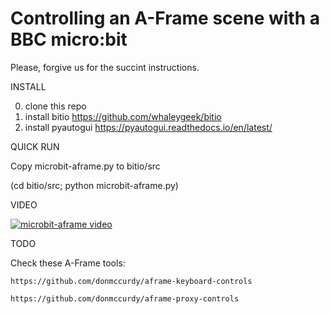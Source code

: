 Controlling an A-Frame scene with a BBC micro:bit
=================================================

Please, forgive us for the succint instructions. 

INSTALL

  0) clone this repo
  1) install bitio
       https://github.com/whaleygeek/bitio
  2) install pyautogui
       https://pyautogui.readthedocs.io/en/latest/

QUICK RUN

  Copy microbit-aframe.py to bitio/src

  (cd bitio/src; python microbit-aframe.py)

VIDEO

  [![microbit-aframe video](https://i.ytimg.com/vi/X9GSSfY2Rxo/hqdefault.jpg?sqp=-oaymwEXCPYBEIoBSFryq4qpAwkIARUAAIhCGAE=&rs=AOn4CLD4lK8sk6GtymoEVxjmyX0YlnBcZQ)](https://youtu.be/X9GSSfY2Rxo "microbit-aframe video")

TODO

  Check these A-Frame tools:

    https://github.com/donmccurdy/aframe-keyboard-controls

    https://github.com/donmccurdy/aframe-proxy-controls


